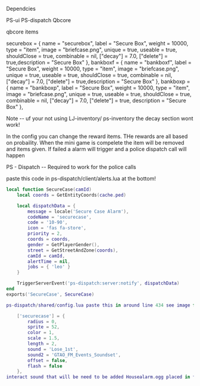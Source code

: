 Dependcies 

PS-ui 
PS-dispatch 
Qbcore

qbcore items

 securebox                    = { name = "securebox", label = "Secure Box", weight = 10000, type = "item", image = "briefcase.png", unique = true, useable = true, shouldClose = true, combinable = nil, ["decay"] = 7.0, ["delete"] = true,description = "Secure Box" },
    bankboxf                    = { name = "bankboxf", label = "Secure Box", weight = 10000, type = "item", image = "briefcase.png", unique = true, useable = true, shouldClose = true, combinable = nil, ["decay"] = 7.0, ["delete"] = true,description = "Secure Box" },
    bankboxp                    = { name = "bankboxp", label = "Secure Box", weight = 10000, type = "item", image = "briefcase.png", unique = true, useable = true, shouldClose = true, combinable = nil, ["decay"] = 7.0, ["delete"] = true, description = "Secure Box" },


Note -- uf your not using LJ-inventory/ ps-inventory the decay section wont work!

In the config you can change the reward items. THe rewards are all based on probaility. 
When the mini game is compelete the item will be removed and items given. If failed a alarm will trigger and a police dispatch call will happen 

PS - Dispatch -- Required to work for the police calls 

paste this code in ps-dispatch/client/alerts.lua at the bottom!
```lua 
local function SecureCase(camId)
    local coords = GetEntityCoords(cache.ped)

    local dispatchData = {
        message = locale('Secure Case Alarm'),
        codeName = 'securecase',
        code = '10-90',
        icon = 'fas fa-store',
        priority = 2,
        coords = coords,
        gender = GetPlayerGender(),
        street = GetStreetAndZone(coords),
        camId = camId,
        alertTime = nil,
        jobs = { 'leo' }
    }

    TriggerServerEvent('ps-dispatch:server:notify', dispatchData)
end
exports('SecureCase', SecureCase)

ps-dispatch/shared/config.lua paste this in around line 434 see image for refrence 

    ['securecase'] = {
        radius = 0,
        sprite = 52,
        color = 1,
        scale = 1.5,
        length = 2,
        sound = 'Lose_1st',
        sound2 = 'GTAO_FM_Events_Soundset',
        offset = false,
        flash = false
    },
interact sound that will be need to be added Housealarm.ogg placed in the interact-sound\client\html\sounds



